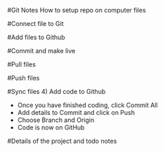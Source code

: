 #Git Notes
How to setup repo on computer files


#Connect file to Git



#Add files to Github


#Commit and make live


#Pull files


#Push files


#Sync files
4) Add code to Github
- Once you have finished coding, click Commit All
- Add details to Commit and click on Push
- Choose Branch and Origin
- Code is now on GitHub








#Details of the project and todo notes
